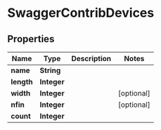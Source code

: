 

# SwaggerContribDevices

## Properties

Name | Type | Description | Notes
------------ | ------------- | ------------- | -------------
**name** | **String** |  | 
**length** | **Integer** |  | 
**width** | **Integer** |  |  [optional]
**nfin** | **Integer** |  |  [optional]
**count** | **Integer** |  | 



